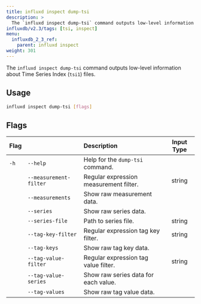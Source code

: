 ```yaml
---
title: influxd inspect dump-tsi
description: >
  The `influxd inspect dump-tsi` command outputs low-level information about `tsi1` files.
influxdb/v2.3/tags: [tsi, inspect]
menu:
  influxdb_2_3_ref:
    parent: influxd inspect
weight: 301
---
```


The `influxd inspect dump-tsi` command outputs low-level information about
Time Series Index (`tsi1`) files.

## Usage
```sh
influxd inspect dump-tsi [flags]
```

## Flags
| Flag |                        | Description                            | Input Type |
| :--- | :--------------------- | :------------------------------------- | :--------: |
| `-h` | `--help`               | Help for the `dump-tsi` command.       |            |
|      | `--measurement-filter` | Regular expression measurement filter. |   string   |
|      | `--measurements`       | Show raw measurement data.             |            |
|      | `--series`             | Show raw series data.                  |            |
|      | `--series-file`        | Path to series file.                   |   string   |
|      | `--tag-key-filter`     | Regular expression tag key filter.     |   string   |
|      | `--tag-keys`           | Show raw tag key data.                 |            |
|      | `--tag-value-filter`   | Regular expression tag value filter.   |   string   |
|      | `--tag-value-series`   | Show raw series data for each value.   |            |
|      | `--tag-values`         | Show raw tag value data.               |            |
